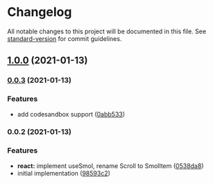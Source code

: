 # Changelog

All notable changes to this project will be documented in this file. See [standard-version](https://github.com/conventional-changelog/standard-version) for commit guidelines.

## [1.0.0](https://github.com/smolscrolljs/smolscroll/compare/v0.0.3...v1.0.0) (2021-01-13)

### [0.0.3](https://github.com/smolscrolljs/smolscroll/compare/v0.0.2...v0.0.3) (2021-01-13)


### Features

* add codesandbox support ([0abb533](https://github.com/smolscrolljs/smolscroll/commit/0abb5330abf8f16554984d003f96850e40dde69d))

### 0.0.2 (2021-01-13)


### Features

* **react:** implement useSmol, rename Scroll to SmolItem ([0538da8](https://github.com/smolscrolljs/smolscroll/commit/0538da8d51561cf287e56e4be79622cd988cffb6))
* initial implementation ([98593c2](https://github.com/smolscrolljs/smolscroll/commit/98593c2c051db207a781368728a5a1d820aa946e))
